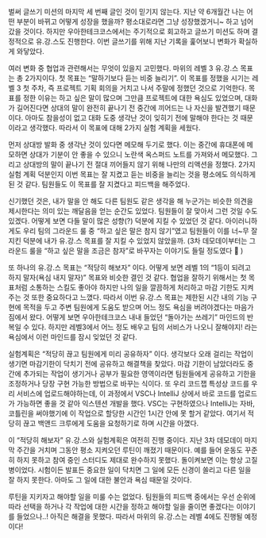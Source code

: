 벌써 글쓰기 미션의 마지막 세 번째 글인 것이 믿기지 않는다. 지난 약 6개월간 나는 어떤 부분이 바뀌고 어떻게 성장을 했을까? 평소대로라면 그냥 성장했겠거니~ 하고 넘어갔을 것이다. 하지만 우아한테크코스에서는 주기적으로 회고하고 글쓰기 미션도 하며 결정적으로 유.강.스도 진행한다. 이번 글쓰기를 위해 지난 기록을 훑어보니 변화가 확실하게 와닿았다.

여러 변화 중 협업과 관련해서는 무엇이 있을지 고민했다. 마위의 레벨 3 유.강.스 목표는 총 2가지이다. 첫 목표는 “말하기보다 듣는 비중 늘리기”. 이 목표를 정했을 시기는 레벨 3 첫 주차, 즉 프로젝트 기획 회의을 거치고 나서 주말에 정했던 것으로 기억한다. 목표를 정한 이유는 하고 싶은 말이 많으며 그만큼 프로젝트에 대한 욕심도 있었으며, 대화가 길어진다면 상대의 말이 완전히 끝나기 전 중간에 끼어드는 나 자신을 발견했기 때문이다. 아마도 참을성이 없고 대화 도중 생각난 것이 잊히기 전에 말해야 한다는 것 때문이라고 생각했다. 따라서 이 목표에 대해 2가지 실험 계획을 세웠다.

먼저 상대방 발화 중 생각난 것이 있다면 메모해 두기로 했다. 이는 중간에 휴대폰에 메모하면 상대가 기분이 안 좋을 수 있으니 노란색 옥스퍼드 노트를 가져와서 메모했다. 그리고 상대방의 말이 끝나기 전 절대 끼어들지 않기 위해 나만의 리액션을 정했다. 2가지 실험 계획 덕분인지 이번 목표는 잘 지켰고 듣는 비중을 늘리는 것을 평소에도 의식하게 된 것 같다. 팀원들도 이 목표를 잘 지켰다고 피드백을 해주었다.

신기했던 것은, 내가 말을 안 해도 다른 팀원도 같은 생각을 해 누군가는 비슷한 의견을 제시한다는 의미 있는 깨달음을 얻는 순간도 있었다. 팀원들이 잘 맞아서 그런 것일 수도 있겠다. 어떻게 보면 다들 말이 많은 성향(?) 덕분에 지킬 수 있었던 것 같다. 아이러니하게도 우리 팀의 그라운드 룰 중 “하고 싶은 말은 참지 않기”였고 팀원들이 이를 너~무 잘 지킨 덕분에 내가 유.강.스 목표를 잘 지킬 수 있었지 않았을까. (3차 데모데이부터는 그라운드 룰을 “하고 싶은 말을 조금은 참자”로 바꾸자는 이야기도 들릴 정도였다 🤣 )

또 하나의 유.강.스 목표는 “적당히 해보자” 이다. 어떻게 보면 레벨 1의 “1등이 되려고 하지 말자(욕심 내지 말자)” 목표와 비슷한 결인 것 같다. 협업을 잘하기 위해서는 첫 목표처럼 소통하는 스킬도 좋아야 하지만 나의 일을 깔끔하게 처리하고 마감 기한도 지켜주는 것 또한 중요하다고 느꼈다. 따라서 이번 유.강.스 목표는 제한된 시간 내의 기능 구현에 목적을 두고 주변 팀원에게 도움도 받으며 어느 정도 욕심을 버려야겠다는 마음가짐에서 왔다. 어떻게 보면 우아한테크코스 내내 들었던 “돌아가는 쓰레기” 마인드의 반복일 수 있다. 하지만 레벨3에서 어느 정도 배우고 팀의 서비스가 나오니 잘해야지! 라는 욕심에서 이런 마인드를 잠시 잊었던 것 같다.

실험계획은 “적당히 끊고 팀원에게 미리 공유하자” 이다. 생각보다 오래 걸리는 작업이 생기면 마감기한이 닥치기 전에 공유하고 해결책을 찾았다. 마감 기한이 남았더라도 중간에 추가되는 작업이 생기거나 공부가 필요한 영역이라면 팀원들에게 공유하고 기한을 조정하거나 당장 구현 가능한 방법으로 바꾸는 식이다. 또 우리 코드잽 특성상 코드를 우리 서비스에 업로드해야하는데, 이 과정에서 VSC나 IntelliJ 상에서 바로 코드를 업로드가 가능하면 좋을 것 같아 익스텐션 개발을 했다. VSC는 구현하였으나 IntelliJ는 자바, 코틀린을 써야했기에 이 작업으로 할당한 시간인 1시간 안에 못 할거 같았다. 여기서 적당히 끊고 백앤드 크루에게 도움을 요청하기로 하며 시간을 아꼈다.

이 “적당히 해보자” 유.강.스와 실험계획은 여전히 진행 중이다. 지난 3차 데모데이 마지막 주간을 거치며 그동안 평소 지켜오던 루틴이 깨졌기 때문이다. 예를 들어 운동도 꾸준히 하지 못하고 참여 중인 스터디도 제대로 완수하지 못했다. 돌이켜보면 이는 항상 고질병이었다. 시험이든 발표든 중요한 일이 닥치면 그 일에 모든 신경이 쏠리고 다른 일을 잘 하지 못한다. 아마도 그 일에 대한 불안과 욕심 때문일 것이다.

루틴을 지키자고 해야할 일을 미룰 수는 없었다. 팀원들의 피드백 중에서는 우선 순위에 따라 선택을 하거나 각 작업에 대한 시간을 정하고 해야할 일을 줄이면 좋겠다는 이야기를 들었으나..! 아직은 해결을 못했다. 따라서 마위의 유.강.스는 레벨 4에도 진행될 예정이다!
